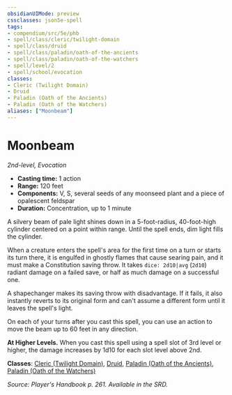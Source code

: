 ```yaml
---
obsidianUIMode: preview
cssclasses: json5e-spell
tags:
- compendium/src/5e/phb
- spell/class/cleric/twilight-domain
- spell/class/druid
- spell/class/paladin/oath-of-the-ancients
- spell/class/paladin/oath-of-the-watchers
- spell/level/2
- spell/school/evocation
classes:
- Cleric (Twilight Domain)
- Druid
- Paladin (Oath of the Ancients)
- Paladin (Oath of the Watchers)
aliases: ["Moonbeam"]
---
```

# Moonbeam
*2nd-level, Evocation*  

- **Casting time:** 1 action
- **Range:** 120 feet
- **Components:** V, S, several seeds of any moonseed plant and a piece of opalescent feldspar
- **Duration:** Concentration, up to 1 minute

A silvery beam of pale light shines down in a 5-foot-radius, 40-foot-high cylinder centered on a point within range. Until the spell ends, dim light fills the cylinder.

When a creature enters the spell's area for the first time on a turn or starts its turn there, it is engulfed in ghostly flames that cause searing pain, and it must make a Constitution saving throw. It takes `dice: 2d10|avg` (`2d10`) radiant damage on a failed save, or half as much damage on a successful one.

A shapechanger makes its saving throw with disadvantage. If it fails, it also instantly reverts to its original form and can't assume a different form until it leaves the spell's light.

On each of your turns after you cast this spell, you can use an action to move the beam up to 60 feet in any direction.

**At Higher Levels.** When you cast this spell using a spell slot of 3rd level or higher, the damage increases by 1d10 for each slot level above 2nd.

**Classes**: [Cleric (Twilight Domain)](4-Resources/Compendium/classes/cleric-twilight-domain-tce.md), [Druid](4-Resources/Compendium/classes/druid.md), [Paladin (Oath of the Ancients)](4-Resources/Compendium/classes/paladin-oath-of-the-ancients.md), [Paladin (Oath of the Watchers)](4-Resources/Compendium/classes/paladin-oath-of-the-watchers-tce.md)

*Source: Player's Handbook p. 261. Available in the SRD.*